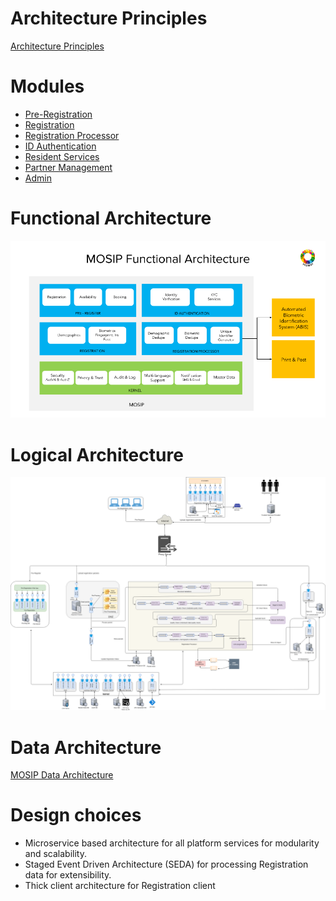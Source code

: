 # Architecture Principles
[Architecture Principles](MOSIP-Architecture-Principles.md)

# Modules
* [Pre-Registration](Pre-Registration.md)
* [Registration](Registration-Client.md)
* [Registration Processor](Registration-Processor.md)
* [ID Authentication](ID-Authentication.md)
* [Resident Services](Resident-Services)
* [Partner Management](Partner-Management.md)
* [Admin](Admin.md)

# Functional Architecture
![](_images/arch_diagrams/MOSIP_functional_architecture.png)

# Logical Architecture
![](_images/arch_diagrams/MOSIP_logical_architecture_v0.1.png)

# Data Architecture
[MOSIP Data Architecture](https://github.com/mosip/documentation/wiki/MOSIP-Data-Architecture)

# Design choices
* Microservice based architecture for all platform services for modularity and scalability.
* Staged Event Driven Architecture (SEDA) for processing Registration data for extensibility.
* Thick client architecture for Registration client
